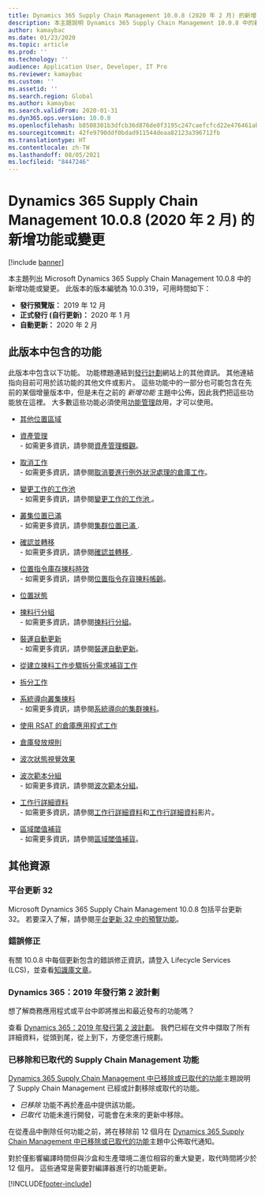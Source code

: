 ```yaml
---
title: Dynamics 365 Supply Chain Management 10.0.8 (2020 年 2 月) 的新增功能或變更
description: 本主題說明 Dynamics 365 Supply Chain Management 10.0.8 中的新增功能或變更。
author: kamaybac
ms.date: 01/23/2020
ms.topic: article
ms.prod: ''
ms.technology: ''
audience: Application User, Developer, IT Pro
ms.reviewer: kamaybac
ms.custom: ''
ms.assetid: ''
ms.search.region: Global
ms.author: kamaybac
ms.search.validFrom: 2020-01-31
ms.dyn365.ops.version: 10.0.8
ms.openlocfilehash: b8508301b3dfcb36d876de0f3195c247caefcfcd22e476461ab1e8721b37976d
ms.sourcegitcommit: 42fe9790ddf0bdad911544deaa82123a396712fb
ms.translationtype: HT
ms.contentlocale: zh-TW
ms.lasthandoff: 08/05/2021
ms.locfileid: "8447246"
---
```

# <a name="whats-new-or-changed-in-dynamics-365-supply-chain-management-1008-february-2020"></a>Dynamics 365 Supply Chain Management 10.0.8 (2020 年 2 月) 的新增功能或變更

[!include [banner](../includes/banner.md)]

本主題列出 Microsoft Dynamics 365 Supply Chain Management 10.0.8 中的新增功能或變更。 此版本的版本編號為 10.0.319，可用時間如下：

- **發行預覽版：** 2019 年 12 月
- **正式發行 (自行更新)：** 2020 年 1 月
- **自動更新：** 2020 年 2 月

## <a name="features-included-in-this-release"></a>此版本中包含的功能

此版本中包含以下功能。 功能標題連結到[發行計劃](/dynamics365/release-plans/)網站上的其他資訊。 其他連結指向目前可用於該功能的其他文件或影片。 這些功能中的一部分也可能包含在先前的某個增量版本中，但是未在之前的 *新增功能* 主題中公佈，因此我們把這些功能放在這裡。 大多數這些功能必須使用[功能管理](../../fin-ops-core/fin-ops/get-started/feature-management/feature-management-overview.md)啟用，才可以使用。

- [其他位置區域](/dynamics365-release-plan/2019wave2/dynamics365-supply-chain-management/additional-location-zone)

- [資產管理](/dynamics365-release-plan/2019wave2/dynamics365-supply-chain-management/dynamics-365-asset-management)<br> - 如需更多資訊，請參閱[資產管理概觀](../asset-management/index.md)。
- [取消工作](/dynamics365-release-plan/2019wave2/dynamics365-supply-chain-management/cancel-work)<br> - 如需更多資訊，請參閱[取消要進行例外狀況處理的倉庫工作](../warehousing/cancel-warehouse-work.md)。
- [變更工作的工作池](/dynamics365-release-plan/2019wave2/dynamics365-supply-chain-management/change-work-pool-work)<br> - 如需更多資訊，請參閱[變更工作的工作池 ](../warehousing/change-work-pool-on-work.md)。
- [叢集位置已滿](/dynamics365-release-plan/2019wave2/dynamics365-supply-chain-management/cluster-position-full)<br> - 如需更多資訊，請參閱[集群位置已滿 ](../warehousing/cluster-position-full.md).
- [確認並轉移](/dynamics365-release-plan/2019wave2/dynamics365-supply-chain-management/confirm-transfer)<br> - 如需更多資訊，請參閱[確認並轉移 ](../warehousing/confirm-and-transfer.md).
- [位置指令庫存揀料時效](/dynamics365-release-plan/2019wave2/dynamics365-supply-chain-management/location-directive-inventory-picking-aging)<br> - 如需更多資訊，請參閱[位置指令存貨揀料帳齡](../warehousing/location-directive-inventory-picking-aging.md)。
- [位置狀態](/dynamics365-release-plan/2019wave2/dynamics365-supply-chain-management/location-status)
- [揀料行分組](/dynamics365-release-plan/2019wave2/dynamics365-supply-chain-management/pick-line-grouping)<br> - 如需更多資訊，請參閱[揀料行分組](../warehousing/pick-line-grouping.md)。
- [裝運自動更新](/dynamics365-release-plan/2019wave2/dynamics365-supply-chain-management/shipment-auto-update)<br> - 如需更多資訊，請參閱[裝運自動更新](../warehousing/auto-update-shipment.md)。
- [從建立揀料工作步驟拆分需求補貨工作](/dynamics365-release-plan/2019wave2/dynamics365-supply-chain-management/split-demand-replenishment-work-create-pick-work-step)
- [拆分工作](/dynamics365-release-plan/2019wave2/dynamics365-supply-chain-management/split-work)
- [系統導向叢集揀料](/dynamics365-release-plan/2019wave2/dynamics365-supply-chain-management/system-directed-cluster-picking)<br> - 如需更多資訊，請參閱[系統導向的集群揀料](../warehousing/system-directed-cluster-pick.md)。
- [使用 RSAT 的倉庫應用程式工作](/dynamics365-release-plan/2019wave2/dynamics365-supply-chain-management/warehouse-app-task-validation-rsat)
- [倉庫發放規則](/dynamics365-release-plan/2019wave2/dynamics365-supply-chain-management/warehouse-release-rule)
- [波次狀態視覺效果](/dynamics365-release-plan/2019wave2/dynamics365-supply-chain-management/wave-status-visualization)
- [波次範本分組](/dynamics365-release-plan/2019wave2/dynamics365-supply-chain-management/wave-template-grouping)<br> - 如需更多資訊，請參閱[波次範本分組](../warehousing/wave-template-grouping.md)。
- [工作行詳細資料](/dynamics365-release-plan/2019wave2/dynamics365-supply-chain-management/work-line-details)<br> - 如需更多資訊，請參閱[工作行詳細資料](../warehousing/work-line-details.md)和[工作行詳細資料](https://www.microsoft.com/videoplayer/embed/RE4fcYN)影片。
- [區域閾值補貨](/dynamics365-release-plan/2019wave2/dynamics365-supply-chain-management/zone-threshold-replenishment)<br> - 如需更多資訊，請參閱[區域閾值補貨](../warehousing/zone-threshold-replenishment.md)。

## <a name="additional-resources"></a>其他資源

### <a name="platform-update-32"></a>平台更新 32

Microsoft Dynamics 365 Supply Chain Management 10.0.8 包括平台更新 32。 若要深入了解，請參閱[平台更新 32 中的預覽功能](../../fin-ops-core/dev-itpro/get-started/whats-new-platform-update-32.md)。

### <a name="bug-fixes"></a>錯誤修正 

有關 10.0.8 中每個更新包含的錯誤修正資訊，請登入 Lifecycle Services (LCS)，並查看[知識庫文章](https://fix.lcs.dynamics.com/Issue/Details?kb=0&bugId=400368&dbType=3&qc=8405de0733ac4045859057a4e710a3ef07637ce2485f6a317ea49efe6f67f35f)。

### <a name="dynamics-365-2019-release-wave-2-plan"></a>Dynamics 365：2019 年發行第 2 波計劃

想了解商務應用程式或平台中即將推出和最近發布的功能嗎？

查看 [Dynamics 365：2019 年發行第 2 波計劃](/dynamics365-release-plan/2019wave2/index)。 我們已經在文件中擷取了所有詳細資料，從頭到尾，從上到下，方便您進行規劃。

### <a name="removed-and-deprecated-supply-chain-management-features"></a>已移除和已取代的 Supply Chain Management 功能

[Dynamics 365 Supply Chain Management 中已移除或已取代的功能](removed-deprecated-features-scm-updates.md)主題說明了 Supply Chain Management 已經或計劃移除或取代的功能。

- *已移除* 功能不再於產品中提供該功能。
- *已取代* 功能未進行開發，可能會在未來的更新中移除。

在從產品中刪除任何功能之前，將在移除前 12 個月在 [Dynamics 365 Supply Chain Management 中已移除或已取代的功能](removed-deprecated-features-scm-updates.md)主題中公佈取代通知。

對於僅影響編譯時間但與沙盒和生產環境二進位相容的重大變更，取代時間將少於 12 個月。 這些通常是需要對編譯器進行的功能更新。


[!INCLUDE[footer-include](../../includes/footer-banner.md)]